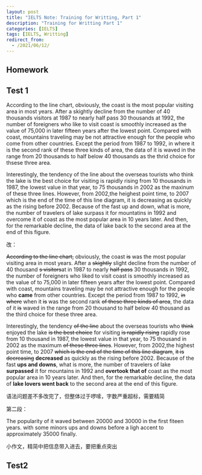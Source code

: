 ```yaml
---
layout: post
title: "IELTS Note: Training for Writting, Part 1"
description: "Training for Writting Part 1"
categories: [IELTS]
tags: [IELTS, Writting]
redirect_from:
  - /2021/06/12/
---
```


## Homework 

## Test 1

According to the line chart, obviously, the coast is the most popular visiting area in most years. After a skightly decline from the number of 40 thousands visitors at 1987 to nearly half pass 30 thousands at 1992, the number of foreigners who like to visit coast is smoothly increased as the value of 75,000 in later fifteen years after the lowest point. Compared with coast, mountains traveling may be not attractive enough for the people who come from other countries. Except the period from 1987 to 1992, in where it is the second rank of these three kinds of area, the data of it is waved in the range from 20 thousands to half below 40 thousands as the thrid choice for thsese three area.

Interestingly, the tendency of the line about the overseas tourists who think the lake is the best choice for visiting is rapidly rising from 10 thousands in 1987, the lowest value in that year, to 75 thousands in 2002 as the maxinum of these three lines. However, from 2002,the heighest point time, to 2007 which is the end of the time of this line diagram, it is decreasing as quickly as the rising before 2002. Because of the fast up and down, what is more, the number of travelers of lake surpass it for mountatins in 1992 and overcome it of coast as the most popular area in 10 years later. And then, for the remarkable decline, the data of lake back to the second area at the end of this figure.


改：

~~According to the line chart,~~ obviously, the coast ~~is~~ was the most popular visiting area in most years. After a ~~skightly~~ slight decline from the number of 40 thousand ~~s visitors~~at in 1987 to nearly ~~half pass~~ 30 thousands in 1992, the number of foreigners who liked to visit coast is smoothly increased as the value of to 75,000 in later fifteen years after the lowest point. Compared with coast, mountains traveling may be not attractive enough for the people who **came** from other countries. Except the period from 1987 to 1992, ~~in where~~ when it ~~is~~ was the second rank ~~of these three kinds of area~~, the data of it ~~is~~ waved in the range from 20 thousand to half below 40 thousand as the third choice for these three area.

Interestingly, the tendency ~~of the line~~ about the overseas tourists who ~~think~~ enjoyed the lake ~~is the best choice~~ for visiting ~~is rapidly rising~~ rapidly rose from 10 thousand in 1987, the lowest value in that year, to 75 thousand in 2002 as the maximum ~~of these three lines~~. However, from 2002,the highest point time, to 2007 ~~which is the end of the time of this line diagram~~, ~~it is decreasing~~ **decreased** as quickly as the rising before 2002. Because of the fast **ups and downs**, what is more, the number of travelers of lake **surpassed** it for mountains in 1992 and **overtook that of** coast as the most popular area in 10 years later. And then, for the remarkable decline, the data of **lake lovers went back** to the second area at the end of this figure.



语法问题差不多改完了，但整体过于啰嗦，字数严重超标，需要精简



第二段：

The popularity of it waved between 20000 and 30000 in the first fiteen years. with some minors ups and downs before a ligh accent to approximately 35000 finally.


小作文，精简中把信息带入进去，要把重点突出


## Test2
